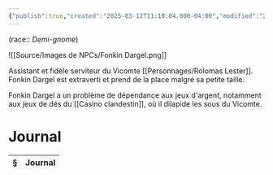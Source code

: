 ```yaml
---
{"publish":true,"created":"2025-03-12T11:10:04.000-04:00","modified":"2025-03-12T11:10:04.000-04:00","cssclasses":""}
---
```



(race:: *Demi-gnome*)

![[Source/Images de NPCs/Fonkin Dargel.png]]

Assistant et fidèle serviteur du Vicomte [[Personnages/Rolomas Lester]]. Fonkin Dargel est extraverti et prend de la place malgré sa petite taille.

Fonkin Dargel a un problème de dépendance aux jeux d'argent, notamment aux jeux de dés du [[Casino clandestin]], où il dilapide les sous du Vicomte.

# Journal
| § | Journal |
| - | ------- |

